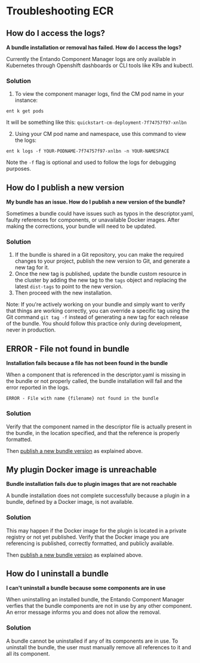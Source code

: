 # Troubleshooting ECR

## How do I access the logs? 
**A bundle installation or removal has failed. How do I access the logs?**

Currently the Entando Component Manager logs are only available in Kubernetes through Openshift dashboards or CLI tools like K9s and kubectl.

### Solution
1. To view the component manager logs, find the CM pod name in your instance:
```
ent k get pods
```
It will be something like this: `quickstart-cm-deployment-7f74757f97-xnlbn`

2. Using your CM pod name and namespace, use this command to view the logs:
```
ent k logs -f YOUR-PODNAME-7f74757f97-xnlbn -n YOUR-NAMESPACE
```
Note the `-f` flag is optional and used to follow the logs for debugging purposes.

## How do I publish a new version 
**My bundle has an issue. How do I publish a new version of the bundle?** 

Sometimes a bundle could have issues such as typos in the descriptor.yaml, faulty references for components, or unavailable Docker images. After making the corrections, your bundle will need to be updated.

### Solution

1. If the bundle is shared in a Git repository, you can make the required changes to your project, publish the new version to Git, and generate a new tag for it. 
2. Once the new tag is published, update the bundle custom resource in the cluster by adding the new tag to the `tags` object and replacing the latest `dist-tags` to point to the new version.
3. Then proceed with the new installation.

Note: If you're actively working on your bundle and simply want to verify that things are working correctly, you can override a specific tag using the Git command `git tag -f` instead of generating a new tag for each release of the bundle. You should follow this practice only during development, never in production.

## ERROR - File not found in bundle
**Installation fails because a file has not been found in the bundle**

When a component that is referenced in the descriptor.yaml is missing in the bundle or not properly called, the bundle installation will fail and the error reported in the logs.

```
ERROR - File with name {filename} not found in the bundle
```

### Solution

Verify that the component named in the descriptor file is actually present in the bundle, in the location specified, and that the reference is properly formatted.

Then 
[publish a new bundle version](#how-do-i-publish-a-new-version) as explained above.

## My plugin Docker image is unreachable 
**Bundle installation fails due to plugin images that are not reachable**

A bundle installation does not complete successfully because a plugin in a bundle, defined by a Docker image, is not available. 

### Solution
This may happen if the Docker image for the plugin is located in a private registry or not yet published. Verify that the Docker image you are referencing is published, correctly formatted, and publicly available.

Then 
[publish a new bundle version](#how-do-i-publish-a-new-version) as explained above.

## How do I uninstall a bundle 
**I can't uninstall a bundle because some components are in use**

When uninstalling an installed bundle, the Entando Component Manager verfies that the bundle components are not in use by any other component. An error message informs you and does not allow the removal. 

### Solution

A bundle cannot be uninstalled if any of its components are in use. To uninstall the bundle, the user must manually remove all references to it and all its component.